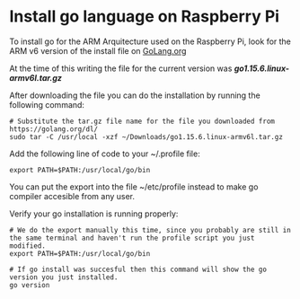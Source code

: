 # Install go language on Raspberry Pi

To install go for the ARM Arquitecture used on the Raspberry Pi, look for the ARM v6 version of the install file on [GoLang.org](https://golang.org/dl/)

At the time of this writing the file for the current version was ***go1.15.6.linux-armv6l.tar.gz***

After downloading the file you can do the installation by running the following command:
```
# Substitute the tar.gz file name for the file you downloaded from https://golang.org/dl/
sudo tar -C /usr/local -xzf ~/Downloads/go1.15.6.linux-armv6l.tar.gz 
```

Add the following line of code to your ~/.profile file:
```
export PATH=$PATH:/usr/local/go/bin
```

You can put the export into the file ~/etc/profile instead to make go compiler accesible from any user.

Verify your go installation is running properly:
```
# We do the export manually this time, since you probably are still in the same terminal and haven't run the profile script you just modified.
export PATH=$PATH:/usr/local/go/bin

# If go install was succesful then this command will show the go version you just installed.
go version
```
